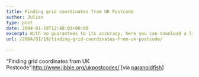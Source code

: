 ```yaml
---
title: Finding grid coordinates from UK Postcode
author: Julian
type: post
date: 2004-01-19T12:48:03+00:00
excerpt: With no guarantees to its accuracy, here you can download a list of UK postcode area codes and their grid coordinates.
url: /2004/01/19/finding-grid-coordinates-from-uk-postcode/

---
```

&#8220;Finding grid coordinates from UK Postcode&#8221;:http://www.jibble.org/ukpostcodes/ [via [paranoidfish][1]]

 [1]: http://www.paranoidfish.org/